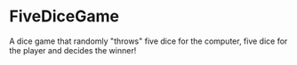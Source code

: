 # FiveDiceGame
A dice game that randomly "throws" five dice for the computer, five dice for the player and decides the winner!
